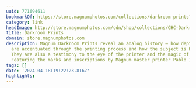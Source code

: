 ```yaml
---
uuid: 771694611
bookmarkOf: https://store.magnumphotos.com/collections/darkroom-prints?_kx=BjXY-JWj9J6B7bwOpQT0LYoYWPwIvKVwL_sOE7HX_0c.UjvSyZ
category: link
headImage: http://store.magnumphotos.com/cdn/shop/collections/CHC-DarkroomPrint.jpg?v=1711983316
title: Darkroom Prints
domain: store.magnumphotos.com
description: Magnum Darkroom Prints reveal an analog history — how depth and layers
  are accentuated through the printing process and how the subject is brought to life.
  They are also a testimony to the eye of the printer and the magic of the darkroom.
  Featuring the marks and inscriptions by Magnum master printer Pablo Inirio, or in
tags: []
date: '2024-04-18T19:22:23.816Z'
highlights: 
---
```




